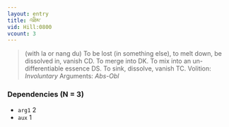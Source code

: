 ```yaml
---
layout: entry
title: འཐིམ་
vid: Hill:0800
vcount: 3
---
```

> (with la or nang du) To be lost (in something else), to melt down, be dissolved in, vanish CD\. To merge into DK\. To mix into an un-differentiable essence DS\. To sink, dissolve, vanish TC\.
> Volition: _Involuntary_
> Arguments: _Abs-Obl_


### Dependencies (N = 3)
* `arg1` 2
* `aux` 1
